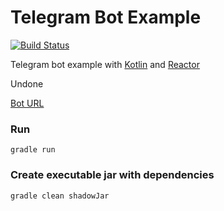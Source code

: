 Telegram Bot Example
=====================

[![Build Status](https://travis-ci.org/Barlog-M/foo-bar-telegram-bot.svg?branch=master)](https://travis-ci.org/Barlog-M/foo-bar-telegram-bot)

Telegram bot example with [Kotlin](https://kotlinlang.org) and [Reactor](https://projectreactor.io)

Undone

[Bot URL](https://telegram.me/foo_bar_example_bot)

### Run
```
gradle run
```

### Create executable jar with dependencies
```
gradle clean shadowJar
```
